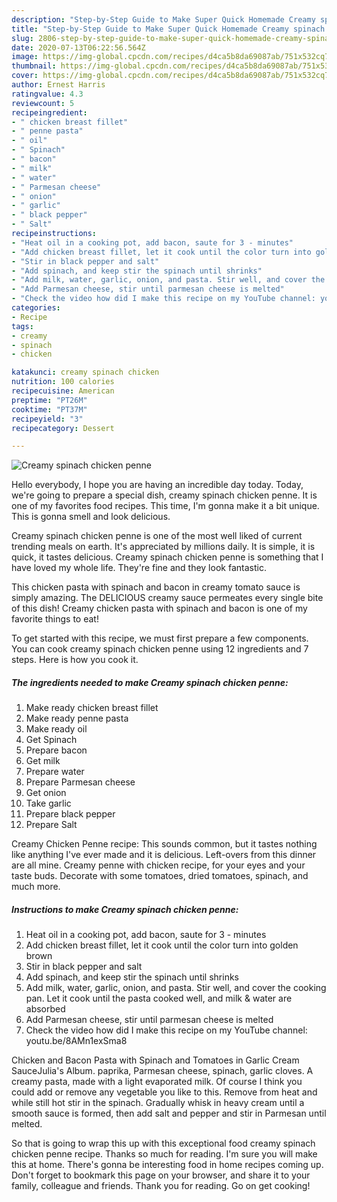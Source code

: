 ```yaml
---
description: "Step-by-Step Guide to Make Super Quick Homemade Creamy spinach chicken penne"
title: "Step-by-Step Guide to Make Super Quick Homemade Creamy spinach chicken penne"
slug: 2806-step-by-step-guide-to-make-super-quick-homemade-creamy-spinach-chicken-penne
date: 2020-07-13T06:22:56.564Z
image: https://img-global.cpcdn.com/recipes/d4ca5b8da69087ab/751x532cq70/creamy-spinach-chicken-penne-recipe-main-photo.jpg
thumbnail: https://img-global.cpcdn.com/recipes/d4ca5b8da69087ab/751x532cq70/creamy-spinach-chicken-penne-recipe-main-photo.jpg
cover: https://img-global.cpcdn.com/recipes/d4ca5b8da69087ab/751x532cq70/creamy-spinach-chicken-penne-recipe-main-photo.jpg
author: Ernest Harris
ratingvalue: 4.3
reviewcount: 5
recipeingredient:
- " chicken breast fillet"
- " penne pasta"
- " oil"
- " Spinach"
- " bacon"
- " milk"
- " water"
- " Parmesan cheese"
- " onion"
- " garlic"
- " black pepper"
- " Salt"
recipeinstructions:
- "Heat oil in a cooking pot, add bacon, saute for 3 - minutes"
- "Add chicken breast fillet, let it cook until the color turn into golden brown"
- "Stir in black pepper and salt"
- "Add spinach, and keep stir the spinach until shrinks"
- "Add milk, water, garlic, onion, and pasta. Stir well, and cover the cooking pan. Let it cook until the pasta cooked well, and milk &amp; water are absorbed"
- "Add Parmesan cheese, stir until parmesan cheese is melted"
- "Check the video how did I make this recipe on my YouTube channel: youtu.be/8AMn1exSma8"
categories:
- Recipe
tags:
- creamy
- spinach
- chicken

katakunci: creamy spinach chicken 
nutrition: 100 calories
recipecuisine: American
preptime: "PT26M"
cooktime: "PT37M"
recipeyield: "3"
recipecategory: Dessert

---
```



![Creamy spinach chicken penne](https://img-global.cpcdn.com/recipes/d4ca5b8da69087ab/751x532cq70/creamy-spinach-chicken-penne-recipe-main-photo.jpg)

Hello everybody, I hope you are having an incredible day today. Today, we're going to prepare a special dish, creamy spinach chicken penne. It is one of my favorites food recipes. This time, I'm gonna make it a bit unique. This is gonna smell and look delicious.

Creamy spinach chicken penne is one of the most well liked of current trending meals on earth. It's appreciated by millions daily. It is simple, it is quick, it tastes delicious. Creamy spinach chicken penne is something that I have loved my whole life. They're fine and they look fantastic.

This chicken pasta with spinach and bacon in creamy tomato sauce is simply amazing. The DELICIOUS creamy sauce permeates every single bite of this dish! Creamy chicken pasta with spinach and bacon is one of my favorite things to eat!


To get started with this recipe, we must first prepare a few components. You can cook creamy spinach chicken penne using 12 ingredients and 7 steps. Here is how you cook it.

<!--inarticleads1-->

##### The ingredients needed to make Creamy spinach chicken penne:

1. Make ready  chicken breast fillet
1. Make ready  penne pasta
1. Make ready  oil
1. Get  Spinach
1. Prepare  bacon
1. Get  milk
1. Prepare  water
1. Prepare  Parmesan cheese
1. Get  onion
1. Take  garlic
1. Prepare  black pepper
1. Prepare  Salt


Creamy Chicken Penne recipe: This sounds common, but it tastes nothing like anything I&#39;ve ever made and it is delicious. Left-overs from this dinner are all mine. Creamy penne with chicken recipe, for your eyes and your taste buds. Decorate with some tomatoes, dried tomatoes, spinach, and much more. 

<!--inarticleads2-->

##### Instructions to make Creamy spinach chicken penne:

1. Heat oil in a cooking pot, add bacon, saute for 3 - minutes
1. Add chicken breast fillet, let it cook until the color turn into golden brown
1. Stir in black pepper and salt
1. Add spinach, and keep stir the spinach until shrinks
1. Add milk, water, garlic, onion, and pasta. Stir well, and cover the cooking pan. Let it cook until the pasta cooked well, and milk &amp; water are absorbed
1. Add Parmesan cheese, stir until parmesan cheese is melted
1. Check the video how did I make this recipe on my YouTube channel: youtu.be/8AMn1exSma8


Chicken and Bacon Pasta with Spinach and Tomatoes in Garlic Cream SauceJulia&#39;s Album. paprika, Parmesan cheese, spinach, garlic cloves. A creamy pasta, made with a light evaporated milk. Of course I think you could add or remove any vegetable you like to this. Remove from heat and while still hot stir in the spinach. Gradually whisk in heavy cream until a smooth sauce is formed, then add salt and pepper and stir in Parmesan until melted. 

So that is going to wrap this up with this exceptional food creamy spinach chicken penne recipe. Thanks so much for reading. I'm sure you will make this at home. There's gonna be interesting food in home recipes coming up. Don't forget to bookmark this page on your browser, and share it to your family, colleague and friends. Thank you for reading. Go on get cooking!
